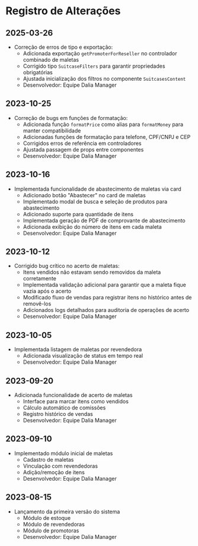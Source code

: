 
# Registro de Alterações

## 2025-03-26
- Correção de erros de tipo e exportação:
  - Adicionada exportação `getPromoterForReseller` no controlador combinado de maletas
  - Corrigido tipo `SuitcaseFilters` para garantir propriedades obrigatórias
  - Ajustada inicialização dos filtros no componente `SuitcasesContent`
  - Desenvolvedor: Equipe Dalia Manager

## 2023-10-25
- Correção de bugs em funções de formatação:
  - Adicionada função `formatPrice` como alias para `formatMoney` para manter compatibilidade
  - Adicionadas funções de formatação para telefone, CPF/CNPJ e CEP
  - Corrigidos erros de referência em controladores
  - Ajustada passagem de props entre componentes
  - Desenvolvedor: Equipe Dalia Manager

## 2023-10-16
- Implementada funcionalidade de abastecimento de maletas via card
  - Adicionado botão "Abastecer" no card de maletas
  - Implementado modal de busca e seleção de produtos para abastecimento
  - Adicionado suporte para quantidade de itens
  - Implementada geração de PDF de comprovante de abastecimento
  - Adicionada exibição do número de itens em cada maleta
  - Desenvolvedor: Equipe Dalia Manager

## 2023-10-12
- Corrigido bug crítico no acerto de maletas:
  - Itens vendidos não estavam sendo removidos da maleta corretamente
  - Implementada validação adicional para garantir que a maleta fique vazia após o acerto
  - Modificado fluxo de vendas para registrar itens no histórico antes de removê-los
  - Adicionados logs detalhados para auditoria de operações de acerto
  - Desenvolvedor: Equipe Dalia Manager

## 2023-10-05
- Implementada listagem de maletas por revendedora
  - Adicionada visualização de status em tempo real
  - Desenvolvedor: Equipe Dalia Manager

## 2023-09-20
- Adicionada funcionalidade de acerto de maletas
  - Interface para marcar itens como vendidos
  - Cálculo automático de comissões
  - Registro histórico de vendas
  - Desenvolvedor: Equipe Dalia Manager

## 2023-09-10
- Implementado módulo inicial de maletas
  - Cadastro de maletas
  - Vinculação com revendedoras
  - Adição/remoção de itens
  - Desenvolvedor: Equipe Dalia Manager

## 2023-08-15
- Lançamento da primeira versão do sistema
  - Módulo de estoque
  - Módulo de revendedoras
  - Módulo de promotoras
  - Desenvolvedor: Equipe Dalia Manager
